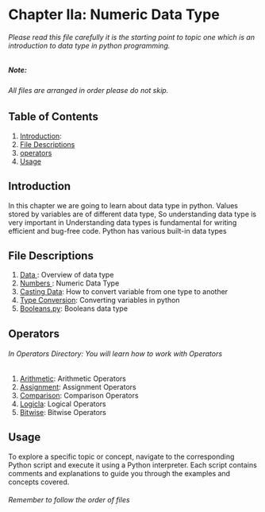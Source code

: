 # Chapter IIa: Numeric Data Type
###### Please read this file carefully it is the starting point to topic one which is an introduction to data type in  python programming.

##### Note:
###### All files are arranged in order please do not skip.

## Table of Contents
1. [Introduction](#introduction):
2. [File Descriptions](#file-descriptions)
3. [operators](#operators)
4. [Usage](#usage)

## Introduction
In this chapter we are going to learn about data type in python.
Values stored by variables are of different data type, So understanding data type is 
very important in Understanding data types is
fundamental for writing efficient and bug-free code. Python has various built-in data types

## File Descriptions
1. [Data ](../Data.py): Overview of data type
2. [Numbers ](Numbers.py): Numeric Data Type
3. [Casting Data](Casting.py): How to convert variable from one type to another 
4. [Type Conversion](TypeConversion.py): Converting variables in python
5. [Booleans.py](Booleans.py): Booleans data type

## Operators
###### In Operators Directory: You will learn how to work with Operators
1. [Arithmetic](Operators/Arithmetic.py): Arithmetic Operators
2. [Assignment](Operators/Assignment.py): Assignment Operators
3. [Comparison](Operators/Comparison.py): Comparison Operators
4. [Logicla](Operators/Logical.py): Logical Operators
5. [Bitwise](Operators/Bitwise.py): Bitwise Operators

## Usage
To explore a specific topic or concept, navigate to the corresponding Python script and execute it using a 
Python interpreter. Each script contains comments and explanations to guide you through the examples and concepts covered.

###### Remember to follow the order of files